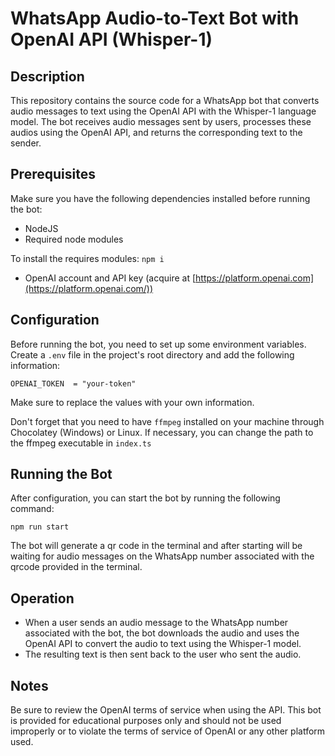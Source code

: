 # WhatsApp Audio-to-Text Bot with OpenAI API (Whisper-1)

## Description

This repository contains the source code for a WhatsApp bot that converts audio messages to text using the OpenAI API with the Whisper-1 language model. The bot receives audio messages sent by users, processes these audios using the OpenAI API, and returns the corresponding text to the sender.

## Prerequisites

Make sure you have the following dependencies installed before running the bot:

- NodeJS
- Required node modules

To install the requires modules: `npm i`

- OpenAI account and API key (acquire at [https://platform.openai.com](https://platform.openai.com/))

## Configuration

Before running the bot, you need to set up some environment variables. Create a `.env` file in the project's root directory and add the following information:

`OPENAI_TOKEN  = "your-token"`

Make sure to replace the values with your own information.

Don't forget that you need to have `ffmpeg` installed on your machine through Chocolatey (Windows) or Linux. If necessary, you can change the path to the ffmpeg executable in `index.ts`

## Running the Bot

After configuration, you can start the bot by running the following command:

`npm run start`

The bot will generate a qr code in the terminal and after starting will be waiting for audio messages on the WhatsApp number associated with the qrcode provided in the terminal.

## Operation

- When a user sends an audio message to the WhatsApp number associated with the bot, the bot downloads the audio and uses the OpenAI API to convert the audio to text using the Whisper-1 model.
- The resulting text is then sent back to the user who sent the audio.

## Notes

Be sure to review the OpenAI terms of service when using the API. This bot is provided for educational purposes only and should not be used improperly or to violate the terms of service of OpenAI or any other platform used.
